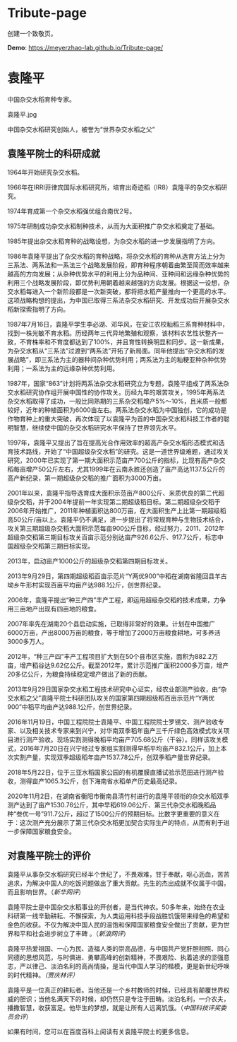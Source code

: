 # Tribute-page
创建一个致敬页。

**Demo**: https://meyerzhao-lab.github.io/Tribute-page/





# 袁隆平

中国杂交水稻育种专家。

袁隆平.jpg

中国杂交水稻研究创始人，被誉为“世界杂交水稻之父”



## 袁隆平院士的科研成就

1964年开始研究杂交水稻。

1966年在IRRI菲律宾国际水稻研究所，培育出奇迹稻（IR8）袁隆平的杂交水稻研究。

1974年育成第一个杂交水稻强优组合南优2号。

1975年研制成功杂交水稻制种技术，从而为大面积推广杂交水稻奠定了基础。

1985年提出杂交水稻育种的战略设想，为杂交水稻的进一步发展指明了方向。

1986年袁隆平提出了杂交水稻的育种战略，将杂交水稻的育种从选育方法上分为三系法、两系法和一系法三个战略发展阶段，即育种程序朝着由繁至简而效率越来越高的方向发展；从杂种优势水平的利用上分为品种间、亚种间和远缘杂种优势的利用三个战略发展阶段，即优势利用朝着越来越强的方向发展。根据这一设想，杂交水稻每进入一个新阶段都是一次新突破，都将把水稻产量推向一个更高的水平。这项战略构想的提出，为中国已取得三系法杂交水稻研究、开发成功后开展杂交水稻新探索指明了方向。

1987年7月16日，袁隆平学生李必湖、邓华风，在安江农校籼稻三系育种材料中，找到一株光敏不育水稻。历经两年三代异地繁殖和观察，该材料农艺性状整齐一致，不育株率和不育度都达到了100%，并且育性转换明显和同步。这一新成果，为杂交水稻从“三系法”过渡到“两系法”开拓了新局面。同年他提出“杂交水稻的发展战略”，即三系法为主的器种间杂种优势利用；两系法为主的籼粳亚种杂种优势利用；一系法为主的远缘杂种优势利用。

1987年，国家“863”计划将两系法杂交水稻研究立为专题，袁隆平组成了两系法杂交水稻研究协作组开展中国性的协作攻关。历经九年的艰苦攻关，1995年两系法杂交水稻取得了成功，一般比同熟期的三系杂交稻增产5%～10%，且米质一般都较好，近年的种植面积为6000亩左右。两系法杂交水稻为中国独创，它的成功是作物育种上的重大突破，再次体现了以袁隆平为首的中国杂交水稻科技工作者的聪明智慧，继续使中国的杂交水稻研究水平保持了世界领先水平。

1997年，袁隆平又提出了旨在提高光合作用效率的超高产杂交水稻形态模式和选育技术路线，开始了“中国超级杂交水稻”的研究。这是一道世界级难题，通过攻关研究，2000年已实现了第一期大面积示范亩产700公斤的指标，比现有高产杂交稻每亩增产50公斤左右，尤其1999年在云南永胜还创造了亩产高达1137.5公斤的高产新纪录，第一期超级杂交稻的推广面积为3000万亩。

2001年以来，袁隆平指导选育成大面积示范亩产800公斤、米质优良的第二代超级杂交稻，并于2004年提前一年实现第二期超级稻目标。第二期超级杂交稻于2006年开始推广，2011年种植面积达800万亩，在大面积生产上比第一期超级稻高50公斤/亩以上。袁隆平仍不满足，进一步提出了将常规育种与生物技术结合，攻关第三期超级杂交稻大面积示范每亩900公斤目标，经过努力，2011、2012年超级杂交稻第三期目标攻关百亩示范分别达亩产926.6公斤、917.7公斤，标志中国超级杂交稻第三期目标实现。

2013年，启动亩产1000公斤的超级杂交稻第四期目标攻关。

2013年9月29日，第四期超级稻百亩示范片“Y两优900”中稻在湖南省隆回县羊古坳乡牛形村实现百亩平均亩产达988.1公斤，创世界纪录。

2006年，袁隆平提出“种三产四”丰产工程，即运用超级杂交稻的技术成果，力争用三亩地产出现有四亩地的粮食。

2007年率先在湖南20个县启动实施，已取得非常好的效果。计划在中国推广6000万亩，产出8000万亩的粮食，等于增加了2000万亩粮食耕地，可多养活3000多万人。

2012年，“种三产四”丰产工程项目扩大到在50个县市区实施，面积为882.2万亩，增产稻谷达9.62亿公斤。截至2012年，累计示范推广面积2000多万亩，增产20多亿公斤，为粮食持续稳定增产做出了新的贡献。

2013年9月29日国家杂交水稻工程技术研究中心证实，经农业部测产验收，由“杂交水稻之父”袁隆平院士科研团队攻关的国家第四期超级稻百亩示范片“Y两优900”中稻平均亩产达988.1公斤，创世界纪录。

2016年11月19日，中国工程院院士袁隆平、中国工程院院士罗锡文、测产验收专家、以及相关技术专家来到兴宁，对华南双季稻年亩产三千斤绿色高效模式攻关项目进行测产验收。现场实割测得晚稻平均亩产705.68公斤（干谷）。同样该攻关模式，2016年7月20日在兴宁经过专家组实割测得早稻平均亩产832.1公斤，加上本次实割产量，实现双季超级稻年亩产1537.78公斤，创双季稻产量世界纪录。

2018年5月22日，位于三亚水稻国家公园的有机覆膜直播试验示范田进行测产验收，测得亩产1065.3公斤，创下海南省水稻单产历史最高纪录。

2020年11月2日，在湖南省衡阳市衡南县清竹村进行的袁隆平领衔的杂交水稻双季测产达到了亩产1530.76公斤，其中早稻619.06公斤、第三代杂交水稻晚稻品种“叁优一号”911.7公斤，超过了1500公斤的预期目标。比数字更重要的意义在于：这次测产充分展示了第三代杂交水稻更加契合实际生产的特点，从而有利于进一步保障国家粮食安全。



## 对袁隆平院士的评价

袁隆平从事杂交水稻研究已经半个世纪了，不畏艰难，甘于奉献，呕心沥血，苦苦追求，为解决中国人的吃饭问题做出了重大贡献。先生的杰出成就不仅属于中国，而且影响世界。（*新华网评*）

袁隆平院士是中国杂交水稻事业的开创者，是当代神农。50多年来，始终在农业科研第一线辛勤耕耘、不懈探索，为人类运用科技手段战胜饥饿带来绿色的希望和金色的收获。不仅为解决中国人民的温饱和保障国家粮食安全做出了贡献，更为世界和平和社会进步树立了丰碑 。（*新浪网评*）

袁隆平热爱祖国、一心为民、造福人类的崇高品德，与中国共产党肝胆相照、同心同德的思想风范，与时俱进、勇攀高峰的创新精神，不畏艰险、执着追求的坚强意志，严以律己、淡泊名利的高尚情操，是当代中国人学习的楷模，更是新世纪呼唤的时代精神。*（贾庆林评）*

袁隆平是一位真正的耕耘者。当他还是一个乡村教师的时候，已经具有颠覆世界权威的胆识；当他名满天下的时候，却仍然只是专注于田畴。淡泊名利，一介农夫，播撒智慧，收获富足。他毕生的梦想，就是让所有人远离饥饿。（*中国科技评奖委员会评*）

如果有时间，您可以在百度百科上阅读有关袁隆平院士的更多信息。



